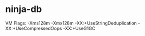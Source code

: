 # ninja-db

VM Flags: -Xms128m -Xmx128m -XX:+UseStringDeduplication -XX:+UseCompressedOops -XX:+UseG1GC
